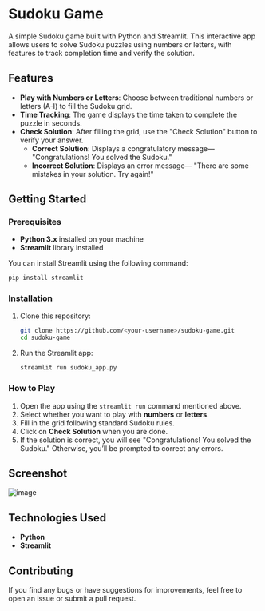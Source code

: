 
# Sudoku Game

A simple Sudoku game built with Python and Streamlit. This interactive app allows users to solve Sudoku puzzles using numbers or letters, with features to track completion time and verify the solution.

## Features

- **Play with Numbers or Letters**: Choose between traditional numbers or letters (A-I) to fill the Sudoku grid.
- **Time Tracking**: The game displays the time taken to complete the puzzle in seconds.
- **Check Solution**: After filling the grid, use the "Check Solution" button to verify your answer.
  - **Correct Solution**: Displays a congratulatory message— "Congratulations! You solved the Sudoku."
  - **Incorrect Solution**: Displays an error message— "There are some mistakes in your solution. Try again!"

## Getting Started

### Prerequisites

- **Python 3.x** installed on your machine
- **Streamlit** library installed

You can install Streamlit using the following command:

```bash
pip install streamlit
```

### Installation

1. Clone this repository:
   ```bash
   git clone https://github.com/<your-username>/sudoku-game.git
   cd sudoku-game
   ```

2. Run the Streamlit app:
   ```bash
   streamlit run sudoku_app.py
   ```

### How to Play

1. Open the app using the `streamlit run` command mentioned above.
2. Select whether you want to play with **numbers** or **letters**.
3. Fill in the grid following standard Sudoku rules.
4. Click on **Check Solution** when you are done.
5. If the solution is correct, you will see "Congratulations! You solved the Sudoku." Otherwise, you’ll be prompted to correct any errors.

## Screenshot

![image](https://github.com/user-attachments/assets/091705bf-60af-49e8-9790-6b4ab49ecc51)


## Technologies Used

- **Python** 
- **Streamlit**

## Contributing

If you find any bugs or have suggestions for improvements, feel free to open an issue or submit a pull request.
